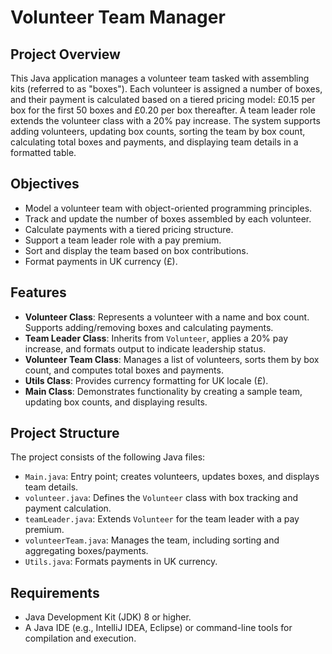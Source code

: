 # Volunteer Team Manager

## Project Overview
This Java application manages a volunteer team tasked with assembling kits (referred to as "boxes"). Each volunteer is assigned a number of boxes, and their payment is calculated based on a tiered pricing model: £0.15 per box for the first 50 boxes and £0.20 per box thereafter. A team leader role extends the volunteer class with a 20% pay increase. The system supports adding volunteers, updating box counts, sorting the team by box count, calculating total boxes and payments, and displaying team details in a formatted table.

## Objectives
- Model a volunteer team with object-oriented programming principles.
- Track and update the number of boxes assembled by each volunteer.
- Calculate payments with a tiered pricing structure.
- Support a team leader role with a pay premium.
- Sort and display the team based on box contributions.
- Format payments in UK currency (£).

## Features
- **Volunteer Class**: Represents a volunteer with a name and box count. Supports adding/removing boxes and calculating payments.
- **Team Leader Class**: Inherits from `Volunteer`, applies a 20% pay increase, and formats output to indicate leadership status.
- **Volunteer Team Class**: Manages a list of volunteers, sorts them by box count, and computes total boxes and payments.
- **Utils Class**: Provides currency formatting for UK locale (£).
- **Main Class**: Demonstrates functionality by creating a sample team, updating box counts, and displaying results.

## Project Structure
The project consists of the following Java files:
- `Main.java`: Entry point; creates volunteers, updates boxes, and displays team details.
- `volunteer.java`: Defines the `Volunteer` class with box tracking and payment calculation.
- `teamLeader.java`: Extends `Volunteer` for the team leader with a pay premium.
- `volunteerTeam.java`: Manages the team, including sorting and aggregating boxes/payments.
- `Utils.java`: Formats payments in UK currency.

## Requirements
- Java Development Kit (JDK) 8 or higher.
- A Java IDE (e.g., IntelliJ IDEA, Eclipse) or command-line tools for compilation and execution.

